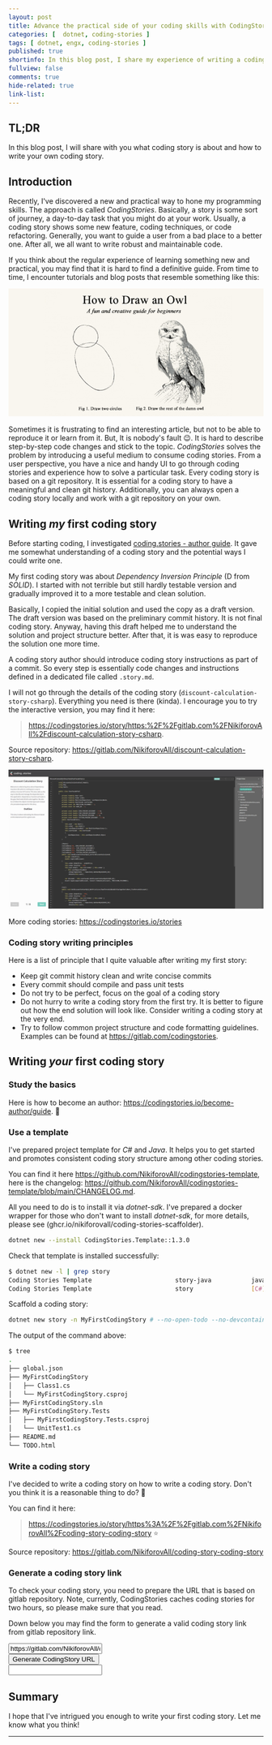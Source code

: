```yaml
---
layout: post
title: Advance the practical side of your coding skills with CodingStories
categories: [  dotnet, coding-stories ]
tags: [ dotnet, engx, coding-stories ]
published: true
shortinfo: In this blog post, I share my experience of writing a coding story and give you instructions on how to get started.
fullview: false
comments: true
hide-related: true
link-list: 
---
```


## TL;DR

In this blog post, I will share with you what coding story is about and how to write your own coding story.

## Introduction

Recently, I've discovered a new and practical way to hone my programming skills. The approach is called *CodingStories*. Basically, a story is some sort of journey, a day-to-day task that you might do at your work. Usually, a coding story shows some new feature, coding techniques, or code refactoring. Generally, you want to guide a user from a bad place to a better one. After all, we all want to write robust and maintainable code.

If you think about the regular experience of learning something new and practical, you may find that it is hard to find a definitive guide. From time to time, I encounter tutorials and blog posts that resemble something like this:

![draw-owl-meme](/assets/engx-coding-story/draw-an-owl.png)

Sometimes it is frustrating to find an interesting article, but not to be able to reproduce it or learn from it. But, It is nobody's fault 😉. It is hard to describe step-by-step code changes and stick to the topic. *CodingStories* solves the problem by introducing a useful medium to consume coding stories. From a user perspective, you have a nice and handy UI to go through coding stories and experience how to solve a particular task. Every coding story is based on a git repository. It is essential for a coding story to have a meaningful and clean git history. Additionally, you can always open a coding story locally and work with a git repository on your own.

## Writing *my* first coding story

Before starting coding, I investigated [coding.stories - author guide](https://codingstories.io/become-author/guide). It gave me somewhat understanding of a coding story and the potential ways I could write one.

My first coding story was about *Dependency Inversion Principle* (D from *SOLID*). I started with not terrible but still hardly testable version and gradually improved it to a more testable and clean solution.

Basically, I copied the initial solution and used the copy as a draft version. The draft version was based on the preliminary commit history. It is not final coding story. Anyway, having this draft helped me to understand the solution and project structure better. After that, it is was easy to reproduce the solution one more time.

A coding story author should introduce coding story instructions as part of a commit. So every step is essentially code changes and instructions defined in a dedicated file called `.story.md`.

I will not go through the details of the coding story (`discount-calculation-story-csharp`). Everything you need is there (kinda). I encourage you to try the interactive version, you may find it here:

> <https://codingstories.io/story/https:%2F%2Fgitlab.com%2FNikiforovAll%2Fdiscount-calculation-story-csharp>.

Source repository: <https://gitlab.com/NikiforovAll/discount-calculation-story-csharp>.

![discount-calculation-example](/assets/engx-coding-story/discount-calculation-example.png)

More coding stories: <https://codingstories.io/stories>

### Coding story writing principles

Here is a list of principle that I quite valuable after writing my first story:

* Keep git commit history clean and write concise commits
* Every commit should compile and pass unit tests
* Do not try to be perfect, focus on the goal of a coding story
* Do not hurry to write a coding story from the first try. It is better to figure out how the end solution will look like. Consider writing a coding story at the very end.
* Try to follow common project structure and code formatting guidelines. Examples can be found at <https://gitlab.com/codingstories>.

## Writing *your* first coding story

### Study the basics

Here is how to become an author: <https://codingstories.io/become-author/guide>. 🚀

### Use a template

I've prepared project template for *C#* and *Java*. It helps you to get started and promotes consistent coding story structure among other coding stories.

You can find it here <https://github.com/NikiforovAll/codingstories-template>, here is the changelog: <https://github.com/NikiforovAll/codingstories-template/blob/main/CHANGELOG.md>.

All you need to do is to install it via *dotnet-sdk*. I've prepared a docker wrapper for those who don't want to install *dotnet-sdk*, for more details, please see (ghcr.io/nikiforovall/coding-stories-scaffolder).

```bash
dotnet new --install CodingStories.Template::1.3.0
```

Check that template is installed successfully:

```bash
$ dotnet new -l | grep story
Coding Stories Template                       story-java           java        Epam/CodingStories
Coding Stories Template                       story                [C#]        Epam/CodingStories
```

Scaffold a coding story:

```bash
dotnet new story -n MyFirstCodingStory # --no-open-todo --no-devcontainer
```

The output of the command above:

```bash
$ tree
.
├── global.json
├── MyFirstCodingStory
│   ├── Class1.cs
│   └── MyFirstCodingStory.csproj
├── MyFirstCodingStory.sln
├── MyFirstCodingStory.Tests
│   ├── MyFirstCodingStory.Tests.csproj
│   └── UnitTest1.cs
├── README.md
└── TODO.html
```

### Write a coding story

I've decided to write a coding story on how to write a coding story. Don't you think it is a reasonable thing to do? 🤔

You can find it here:

> <https://codingstories.io/story/https%3A%2F%2Fgitlab.com%2FNikiforovAll%2Fcoding-story-coding-story> ⭐

Source repository: <https://gitlab.com/NikiforovAll/coding-story-coding-story>

### Generate a coding story link

To check your coding story, you need to prepare the URL that is based on gitlab repository. Note, currently, CodingStories caches coding stories for two hours, so please make sure that you read.

Down below you may find the form to generate a valid coding story link from gitlab repository link.


<div class="jumbotron">
  <div class="form-row align-items-center">
    <div class="row">
      <div class="col-md-8">
        <input class="form-control" id="inputUrl" placeholder="E.g.: https://gitlab.com/NikiforovAll/discount-calculation-story-csharp" value="https://gitlab.com/NikiforovAll/discount-calculation-story-csharp">
      </div>
      <div class="col-md-2">
        <button type="" class="btn btn-primary" id="generate-url">Generate CodingStory URL</button>
      </div>
    </div>
  </div>
  <div class="form-row">
    <div class="row">
      <div class="col-md-8">
        <input type="text" class="form-control" id="out-url" readonly>
      </div>
    </div>
  </div>
</div>

## Summary

I hope that I've intrigued you enough to write your first coding story. Let me know what you think!

---

<script> 
    var url = document.getElementById("inputUrl");
    document.getElementById("generate-url").addEventListener("click", function() {
        document.getElementById("out-url").value =  "https://codingstories.io/story/" + encodeURIComponent(url.value.trim());
    });
</script>
